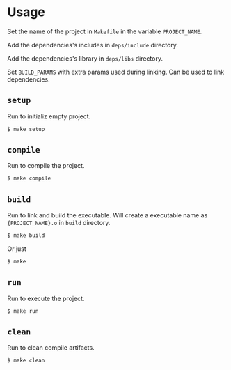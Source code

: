# Usage
Set the name of the project in `Makefile` in the variable `PROJECT_NAME`.

Add the dependencies's includes in `deps/include` directory.

Add the dependencies's library in `deps/libs` directory.

Set `BUILD_PARAMS` with extra params used during linking. Can be used to link dependencies.

## `setup`
Run to initializ empty project.
```bash
$ make setup
```

## `compile`
Run to compile the project.
```bash
$ make compile
```

## `build`
Run to link and build the executable. Will create a executable name as `{PROJECT_NAME}.o` in `build` directory.
```bash
$ make build
```
Or just
```bash
$ make
```

## `run`
Run to execute the project.
```bash
$ make run
```

## `clean`
Run to clean compile artifacts.
```bash
$ make clean
```
